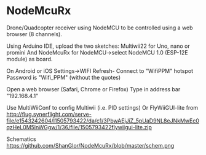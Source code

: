 # NodeMcuRx
Drone/Quadcopter receiver using NodeMCU to be controlled using a web browser (8 channels).

Using Arduino IDE, upload the two sketches:
Multiwii22 for Uno, nano or promini
And NodeMcuRx for NodeMCU->select NodeMCU 1.0 (ESP-12E module) as board.

On Android or iOS Settings->WIFI
Refresh- 
Connect to "WifiPPM" hotspot
Password is "Wifi_PPM" (without the quotes)

Open a web browser (Safari, Chrome or Firefox)
Type in address bar "192.168.4.1"

Use MultiWiiConf to config Multiwii (i.e. PID settings)
Or FlyWiiGUI-lite from http://flug.synerflight.com/serve-file/e1543242604/l1505793422/da/c1/3PbwAEjJiZ_5pUaD9NL8eJNkMwEc0qzHeL0M5lnWGgw/1/36/file/1505793422flywiigui-lite.zip

Schematics https://github.com/ShanGlor/NodeMcuRx/blob/master/schem.png
